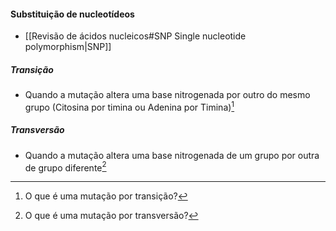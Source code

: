 #### Substituição de nucleotídeos 
+ [[Revisão de ácidos nucleicos#SNP Single nucleotide polymorphism|SNP]]
##### Transição
+ Quando a mutação altera uma base nitrogenada por outro do mesmo grupo (Citosina por timina ou Adenina por Timina)[^953851]

[^953851]: O que é uma mutação por transição?

##### Transversão
+ Quando a mutação altera uma base nitrogenada de um grupo por outra de grupo diferente[^236228]

[^236228]: O que é uma mutação por transversão?